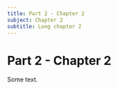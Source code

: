 ```yaml
---
title: Part 2 - Chapter 2
subject: Chapter 2
subtitle: Long chapter 2
---
```


# Part 2 - Chapter 2

Some text.